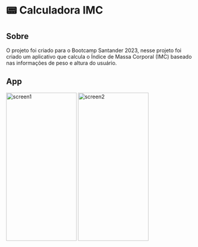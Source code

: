 # 📟 Calculadora IMC
## Sobre
O projeto foi criado para o Bootcamp Santander 2023, nesse projeto foi criado um aplicativo que calcula o Índice de Massa Corporal (IMC) baseado nas informações de peso e altura do usuário.
## App
<div style="display: inline_block">
 <img align="center" alt="screen1" height="400" width="190" src="https://github.com/mikaelletavares/calculadora-imc/blob/main/imc/screenshots/screenshot1.png?raw=true"/>
 <img align="center" alt="screen2" height="400" width="190" src="https://github.com/mikaelletavares/calculadora-imc/blob/main/imc/screenshots/screenshot2.png?raw=true"/>
</div>
